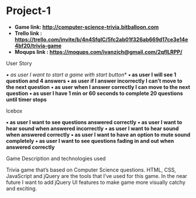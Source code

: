 # Project-1

* **Game link: http://computer-science-trivia.bitballoon.com**
* **Trello link : https://trello.com/invite/b/4n4SfqlC/5fc2ab01f326ab669d17ce3e14e4bf20/trivia-game**
* **Moqups link : https://moqups.com/ivanzich@gmail.com/2qflLRPP/**






User Story



*▪ as user I want to start a game with start button**
**▪	as user I will see 1 question and 4 answers** 
**▪	as user if I answer incorrectly I can’t  move to the next question**
**▪	as user when I answer correctly I can move to the next question**
**▪	as user I have 1 min or 60 seconds to complete 20 questions until timer stops**





Icebox 

**▪	as user I want to see questions answered correctly**
**▪	as user I want to hear sound when answered incorrectly**
**▪	as user I want to hear sound when answered correctly**
**▪	as user I want to have an option to mute sound completely**
**▪	as user I want to see questions fading in and out when answered correctly**




Game Description and technologies used

Trivia game that’s based on Computer Science questions. HTML, CSS, JavaScript and jQuery are the tools that I’ve used for this game. In the near future I want to add jQuery UI features to make game more  visually catchy and exciting. 






